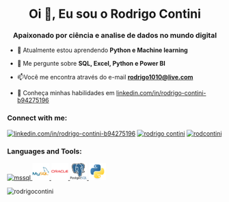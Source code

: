 <h1 align="center">Oi 👋, Eu sou o Rodrigo Contini</h1>
<h3 align="center">Apaixonado por ciência e analise de dados no mundo digital</h3>

- 🌱 Atualmente estou aprendendo **Python e Machine learning**

- 💬 Me pergunte sobre **SQL, Excel, Python e Power BI**

- 📫Você me encontra através do e-mail **rodrigo1010@live.com**

- 📄 Conheça minhas habilidades em [linkedin.com/in/rodrigo-contini-b94275196](linkedin.com/in/rodrigo-contini-b94275196)

<h3 align="left">Connect with me:</h3>
<p align="left">
<a href="https://linkedin.com/in/linkedin.com/in/rodrigo-contini-b94275196" target="blank"><img align="center" src="https://raw.githubusercontent.com/rahuldkjain/github-profile-readme-generator/master/src/images/icons/Social/linked-in-alt.svg" alt="linkedin.com/in/rodrigo-contini-b94275196" height="30" width="40" /></a>
<a href="https://fb.com/rodrigo contini" target="blank"><img align="center" src="https://raw.githubusercontent.com/rahuldkjain/github-profile-readme-generator/master/src/images/icons/Social/facebook.svg" alt="rodrigo contini" height="30" width="40" /></a>
<a href="https://instagram.com/rodcontini" target="blank"><img align="center" src="https://raw.githubusercontent.com/rahuldkjain/github-profile-readme-generator/master/src/images/icons/Social/instagram.svg" alt="rodcontini" height="30" width="40" /></a>
</p>

<h3 align="left">Languages and Tools:</h3>
<p align="left"> <a href="https://www.microsoft.com/en-us/sql-server" target="_blank" rel="noreferrer"> <img src="https://www.svgrepo.com/show/303229/microsoft-sql-server-logo.svg" alt="mssql" width="40" height="40"/> </a> <a href="https://www.mysql.com/" target="_blank" rel="noreferrer"> <img src="https://raw.githubusercontent.com/devicons/devicon/master/icons/mysql/mysql-original-wordmark.svg" alt="mysql" width="40" height="40"/> </a> <a href="https://www.oracle.com/" target="_blank" rel="noreferrer"> <img src="https://raw.githubusercontent.com/devicons/devicon/master/icons/oracle/oracle-original.svg" alt="oracle" width="40" height="40"/> </a> <a href="https://www.postgresql.org" target="_blank" rel="noreferrer"> <img src="https://raw.githubusercontent.com/devicons/devicon/master/icons/postgresql/postgresql-original-wordmark.svg" alt="postgresql" width="40" height="40"/> </a> <a href="https://www.python.org" target="_blank" rel="noreferrer"> <img src="https://raw.githubusercontent.com/devicons/devicon/master/icons/python/python-original.svg" alt="python" width="40" height="40"/> </a> </p>

<p><img align="center" src="https://github-readme-stats.vercel.app/api/top-langs?username=rodrigocontini&show_icons=true&locale=en&layout=compact" alt="rodrigocontini" /></p>


<!---
- 👋 Hi, I’m @RodrigoContini
- 👀 I’m interested in ...
- 🌱 I’m currently learning ...
- 💞️ I’m looking to collaborate on ...
- 📫 How to reach me ...


RodrigoContini/RodrigoContini is a ✨ special ✨ repository because its `README.md` (this file) appears on your GitHub profile.
You can click the Preview link to take a look at your changes.
--->
